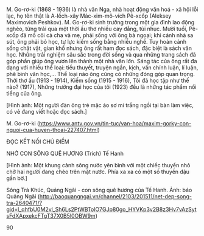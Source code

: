 M. Go-rơ-ki (1868 - 1936) là nhà văn Nga, nhà hoạt động văn hoá - xã hội lỗi lạc, họ tên thật là A-lếch-xây Mác-xim-mô-vích Pê-xcốp (Aleksey Maximovich Peshkov). M. Go-rơ-ki sinh trưởng trong một gia đình lao động nghèo, từng trải qua một thời ấu thơ nhiều cay đắng, tủi nhục. Mười tuổi, Pê-xcốp đã mồ côi cả cha và mẹ, phải sống với ông bà ngoại; khi cảnh nhà sa sút, ông phải bỏ học, tự lực kiếm sống bằng nhiều nghề. Tuy hoàn cảnh sống chật vật, gian khổ nhưng ông rất ham đọc sách, đặc biệt là sách văn học. Những trải nghiệm sâu sắc trong đời sống và qua những trang sách đã góp phần giúp ông vươn lên thành một nhà văn lớn. Sáng tác của ông rất đa dạng với nhiều thể loại: tiểu thuyết, truyện ngắn, kịch, văn chính luận, lí luận, phê bình văn học,... Thể loại nào ông cũng có những đóng góp quan trọng. Thời thơ ấu (1913 - 1914), Kiếm sống (1915 - 1916), Tôi đã học tập như thế nào? (1917), Những trường đại học của tôi (1923) đều là những tác phẩm nổi tiếng của ông.

[Hình ảnh: Một người đàn ông trẻ mặc áo sơ mi trắng ngồi tại bàn làm việc, có vẻ đang viết hoặc đọc sách.]

M. Go-rơ-ki
(https://www.antv.gov.vn/tin-tuc/van-hoa/maxim-gorky-con-nguoi-cua-huyen-thoai-227407.html)

ĐỌC KẾT NỐI CHỦ ĐIỂM

NHỚ CON SÔNG QUÊ HƯƠNG
(Trích)
Tế Hanh

[Hình ảnh: Một khung cảnh sông nước yên bình với một chiếc thuyền nhỏ chở hai người đang chèo trên mặt nước. Phía xa xa có một số thuyền đậu gần bờ.]

Sông Trà Khúc, Quảng Ngãi - con sông quê hương của Tế Hanh. Ảnh: báo Quảng Ngãi
(http://baoquangngai.vn/channel/2103/201511/net-dep-song-tra-2640471/?gid=l_qhfbU0M2vl_Sh6Ls2PtWBTolO7GJp80go_HYVKp3v2B8z3Hv7vAzSytsFdXApxekcFTgT37X0B5l0OBW9m)

90